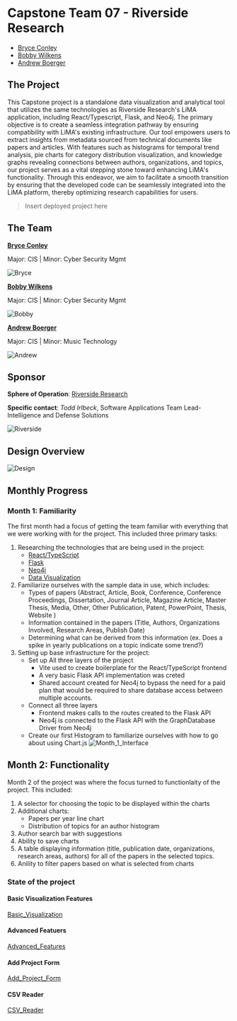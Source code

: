 # Capstone Team 07 - Riverside Research

*   [Bryce Conley](conleyb2@udayton.edu)
*   [Bobby Wilkens](wilkensb1@udayton.edu)
*   [Andrew Boerger](boergera2@udayton.edu)

## The Project

This Capstone project is a standalone data visualization and analytical tool that utilizes the same technologies as Riverside Research's LiMA application, including React/Typescript, Flask, and Neo4j. The primary objective is to create a seamless integration pathway by ensuring compatibility with LiMA's existing infrastructure. Our tool empowers users to extract insights from metadata sourced from technical documents like papers and articles. With features such as histograms for temporal trend analysis, pie charts for category distribution visualization, and knowledge graphs revealing connections between authors, organizations, and topics, our project serves as a vital stepping stone toward enhancing LiMA's functionality. Through this endeavor, we aim to facilitate a smooth transition by ensuring that the developed code can be seamlessly integrated into the LiMA platform, thereby optimizing research capabilities for users.

> Insert deployed project here 

## The Team

**[Bryce Conley](mailto:conleyb2@udayton.edu)**

Major: CIS  |  Minor: Cyber Security Mgmt

![Bryce](./images/bryce.png)

**[Bobby Wilkens](mailto:wilkensb1@udayton.edu)**

Major: CIS  |  Minor: Cyber Security Mgmt

![Bobby](./images/bobby.png)

**[Andrew Boerger](mailto:boergera2@udayton.edu)**

Major: CIS  |  Minor: Music Technology

![Andrew](./images/andrew.png)

## Sponsor

**Sphere of Operation**: [Riverside Research](https://www.riversideresearch.org/)

**Specific contact**: *Todd Irlbeck*, Software Applications Team Lead- Intelligence and Defense Solutions


![Riverside](./images/riverside.png)

## Design Overview

![Design](./images/designOverview.png)

## Monthly Progress

### Month 1: Familiarity

The first month had a focus of getting the team familiar with everything that we were working with for the project. This included three primary tasks:

1) Researching the technologies that are being used in the project:
    - [React/TypeScript](https://docs.google.com/document/d/1QRyA2zaTRjBmIsNzNtPSbNQ13_3oczqZeWKlv2cT9ms/edit)
    - [Flask](https://docs.google.com/document/d/19aO4xIXEr8QtiqUwTCRhQJlue-r1oEKEpeQCgSrn0Lc/edit)
    - [Neo4j]()
    - [Data Visualization](https://docs.google.com/document/d/1WznjjzQvBE7lzuG4anxtJWIw8QdM1KXSFs72ObEOHJw/edit)
2) Familiarize ourselves with the sample data in use, which includes:
    - Types of papers (Abstract, Article, Book, Conference, Conference Proceedings, Dissertation, Journal Article, Magazine Article, Master Thesis, Media, Other, Other Publication, Patent, PowerPoint, Thesis, Website )
    - Information contained in the papers (Title, Authors, Organizations Involved, Research Areas, Publish Date)
    - Determining what can be derived from this information (ex. Does a spike in yearly publications on a topic indicate some trend?)
3) Setting up base infrastructure for the project:
    - Set up All three layers of the project
        - Vite used to create boilerplate for the React/TypeScript frontend
        - A very basic Flask API implementation was creted
        - Shared account created for Neo4j to bypass the need for a paid plan that would be required to share database access between multiple accounts.
    - Connect all three layers
        - Frontend makes calls to the routes created to the Flask API
        - Neo4j is connected to the Flask API with the GraphDatabase Driver from Neo4j
    - Create our first Histogram to familiarize ourselves with how to go about using Chart.js
    ![Month_1_Interface](./images/Month1Interface.png)

## Month 2: Functionality

Month 2 of the project was where the focus turned to functionlaity of the project. This included:

1) A selector for choosing the topic to be displayed within the charts
2) Additional charts:
    - Papers per year line chart
    - Distribution of topics for an author histogram
3) Author search bar with suggestions
4) Ability to save charts
5) A table displaying information (title, publication date, organizations, research areas, authors) for all of the papers in the selected topics.
6) Anility to filter papers based on what is selected from charts

### State of the project
#### Basic Visualization Features
[Basic_Visualization](./videos/Demo%201.mkv)
#### Advanced Featuers
[Advanced_Features](./videos/Demo%202.mkv)
#### Add Project Form
[Add_Project_Form](./videos/Demo%203.mkv)
#### CSV  Reader
[CSV_Reader](./videos/Demo%204.mp4)